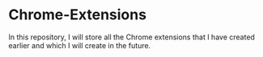 # Chrome-Extensions
In this repository, I will store all the Chrome extensions that I have created earlier and which I will create in the future.
